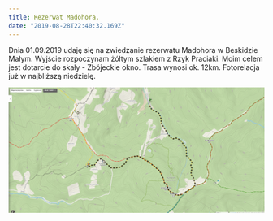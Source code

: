 ```yaml
---
title: Rezerwat Madohora.
date: "2019-08-28T22:40:32.169Z"
---
```


Dnia 01.09.2019 udaję się  na zwiedzanie rezerwatu Madohora w Beskidzie Małym. Wyjście rozpoczynam żółtym szlakiem z Rzyk Praciaki.
Moim celem jest dotarcie do skały - Zbójeckie okno. Trasa wynosi ok. 12km. Fotorelacja już w najbliższą niedzielę.

![Madohora](./Madohora_mapa.png)